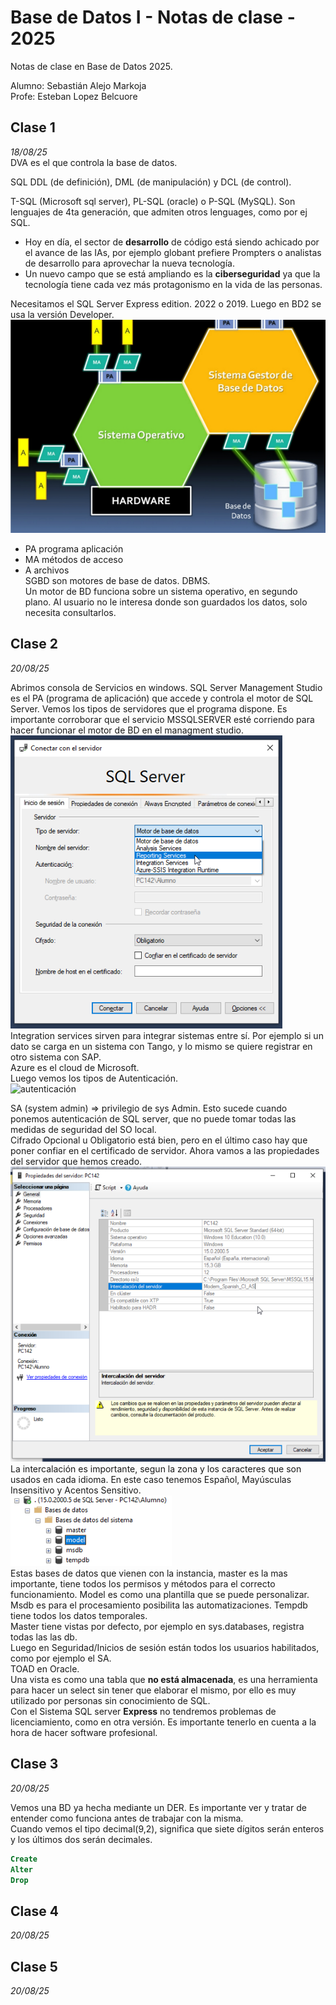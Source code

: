 # Base de Datos I - Notas de clase - 2025
Notas de clase en Base de Datos 2025.  

Alumno: Sebastián Alejo Markoja  
Profe: Esteban Lopez Belcuore

## Clase 1
*18/08/25*  
DVA es el que controla la base de datos.  

SQL DDL (de definición), DML (de manipulación) y DCL (de control).  

T-SQL (Microsoft sql server), PL-SQL (oracle) o P-SQL (MySQL). Son lenguajes de 4ta generación, que admiten otros lenguages, como por ej SQL.  

* Hoy en día, el sector de **desarrollo** de código está siendo achicado por el avance de las IAs, por ejemplo globant prefiere Prompters o analistas de desarrollo para aprovechar la nueva tecnología. 
* Un nuevo campo que se está ampliando es la **ciberseguridad** ya que la tecnología tiene cada vez más protagonismo en la vida de las personas.  

Necesitamos el SQL Server Express edition. 2022 o 2019. Luego en BD2 se usa la versión Developer.  
![esquema bd](Imagenes/image.png)

- PA programa aplicación
- MA métodos de acceso
- A archivos  
SGBD son motores de base de datos. DBMS.  
Un motor de BD funciona sobre un sistema operativo, en segundo plano. Al usuario no le interesa donde son guardados los datos, solo necesita consultarlos.  

## Clase 2
*20/08/25*  

Abrimos consola de Servicios en windows. SQL Server Management Studio es el PA (programa de aplicación) que accede y controla el motor de SQL Server. Vemos los tipos de servidores que el programa dispone.
Es importante corroborar que el servicio MSSQLSERVER esté corriendo para hacer funcionar el motor de BD en el managment studio.  
![servers](Imagenes/servers.png)
Integration services sirven para integrar sistemas entre sí. Por ejemplo si un dato se carga en un sistema con Tango, y lo mismo se quiere registrar en otro sistema con SAP.  
Azure es el cloud de Microsoft.  
Luego vemos los tipos de Autenticación.  
![autenticación](Imagenes/autenticación.png)  

SA (system admin) => privilegio de sys Admin. Esto sucede cuando ponemos autenticación de SQL server, que no puede tomar todas las medidas de seguridad del SO local.  
Cifrado Opcional u Obligatorio está bien, pero en el último caso hay que poner confiar en el certificado de servidor.
Ahora vamos a las propiedades del servidor que hemos creado.  
![intercalación server](Imagenes/intercalacion.png)  
La intercalación es importante, segun la zona y los caracteres que son usados en cada idioma. En este caso tenemos Español, Mayúsculas Insensitivo y Acentos Sensitivo.  
![BDs por defecto](Imagenes/bds.png)  
Estas bases de datos que vienen con la instancia, master es la mas importante, tiene todos los permisos y métodos para el correcto funcionamiento. Model es como una plantilla que se puede personalizar. Msdb es para el procesamiento posibilita las automatizaciones. Tempdb tiene todos los datos temporales.  
Master tiene vistas por defecto, por ejemplo en sys.databases, registra todas las las db.  
Luego en Seguridad/Inicios de sesión están todos los usuarios habilitados, como por ejemplo el SA.  
TOAD en Oracle.  
Una vista es como una tabla que **no está almacenada**, es una herramienta para hacer un select sin tener que elaborar el mismo, por ello es muy utilizado por personas sin conocimiento de SQL.  
Con el Sistema SQL server **Express** no tendremos problemas de licenciamiento, como en otra versión. Es importante tenerlo en cuenta a la hora de hacer software profesional.  

## Clase 3
*20/08/25*  

Vemos una BD ya hecha mediante un DER. Es importante ver y tratar de entender como funciona antes de trabajar con la misma.   
Cuando vemos el tipo decimal(9,2), significa que siete dígitos serán enteros y los últimos dos serán decimales.  
```SQL
Create
Alter
Drop
```

## Clase 4
*20/08/25*  

## Clase 5
*20/08/25*  
